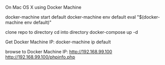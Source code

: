 On Mac OS X using Docker Machine

docker-machine start default
docker-machine env default
eval "$(docker-machine env default)"

clone repo to directory
cd into directory
docker-compose up -d

Get Docker Machine IP:
docker-machine ip default

browse to Docker Machine IP:
http://192.168.99.100
http://192.168.99.100/phpinfo.php


